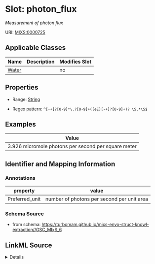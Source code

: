 # Slot: photon_flux


_Measurement of photon flux_



URI: [MIXS:0000725](https://w3id.org/mixs/0000725)



<!-- no inheritance hierarchy -->




## Applicable Classes

| Name | Description | Modifies Slot |
| --- | --- | --- |
[Water](Water.md) |  |  no  |







## Properties

* Range: [String](String.md)

* Regex pattern: `^[-+]?[0-9]*\.?[0-9]+([eE][-+]?[0-9]+)? \S.*\S$`






## Examples

| Value |
| --- |
| 3.926 micromole photons per second per square meter |

## Identifier and Mapping Information





### Annotations

| property | value |
| --- | --- |
| Preferred_unit | number of photons per second per unit area |



### Schema Source


* from schema: https://turbomam.github.io/mixs-envo-struct-knowl-extraction//GSC_MIxS_6




## LinkML Source

<details>
```yaml
name: photon_flux
annotations:
  Preferred_unit:
    tag: Preferred_unit
    value: number of photons per second per unit area
description: Measurement of photon flux
title: photon flux
examples:
- value: 3.926 micromole photons per second per square meter
from_schema: https://turbomam.github.io/mixs-envo-struct-knowl-extraction//GSC_MIxS_6
rank: 1000
slot_uri: MIXS:0000725
multivalued: false
alias: photon_flux
domain_of:
- Water
range: string
required: false
recommended: false
pattern: ^[-+]?[0-9]*\.?[0-9]+([eE][-+]?[0-9]+)? \S.*\S$

```
</details>